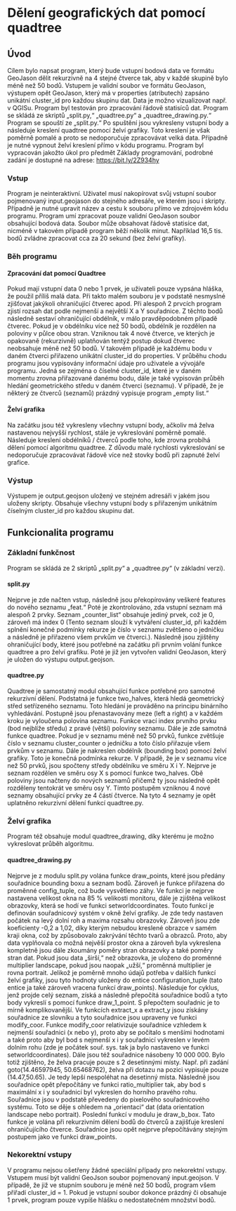 # Dělení geografických dat pomocí quadtree

## Úvod
Cílem bylo napsat program, který bude vstupní bodová data ve formátu GeoJason dělit rekurzivně na 4 stejné
čtverce tak, aby v každé skupině bylo méně než 50 bodů. Vstupem je validní soubor ve formátu GeoJason,
výstupem opět GeoJason, který má v properties (atributech) zapsáno unikátní cluster_id pro každou skupinu dat.
Data je možno vizualizovat např. v QGISu. Program byl testován pro zpracování řádově statisíců dat.
Program se skládá ze skriptů „split.py,“ „quadtree.py“ a „quadtree_drawing.py.“ Program se spouští ze „split.py.“ Po spuštění jsou
vykresleny vstupní body a následuje kreslení quadtree pomocí želví grafiky. Toto kreslení je však poměrně pomalé a
proto se nedoporučuje zpracovávat velká data. Případně je nutné vypnout želví kreslení přímo v kódu programu.
Program byl vypracován jakožto úkol pro předmět Základy programování, podrobné zadání je dostupné na adrese:
https://bit.ly/2Z934hy
### Vstup
Program je neinteraktivní. Uživatel musí nakopírovat svůj vstupní soubor pojmenovaný input.geojason
 do stejného adresáře, ve kterém jsou i skripty. Případně je nutné upravit název a cestu k souboru přímo
ve zdrojovém kódu programu. Program umí zpracovat pouze validní GeoJason soubor obsahující bodová data. 
Soubor může obsahovat řádově statisíce dat, nicméně v takovém případě program běží několik minut.
Například 16,5 tis. bodů zvládne zpracovat cca za 20 sekund (bez želví grafiky).
### Běh programu
#### Zpracování dat pomocí Quadtree
Pokud mají vstupní data 0 nebo 1 prvek, je uživateli pouze vypsána hláška, že použil příliš malá data.
Při takto malém souboru je v podstatě nesmyslné zjišťovat jakýkoli ohraničující čtverec apod. Při alespoň
2 prvcích program zjistí rozsah dat podle nejmenší a největší X a Y souřadnice. Z těchto bodů následně sestaví
ohraničující obdélník, v málo pravděpodobném případě čtverec. Pokud je v obdélníku více než 50 bodů, 
obdélník je rozdělen na poloviny v půlce obou stran. Vzniknou tak 4 nové čtverce, ve kterých je opakovaně 
(rekurzivně) uplatňován tentýž postup dokud čtverec neobsahuje méně než 50 bodů. V takovém případě 
je každému bodu v daném čtverci přiřazeno unikátní cluster_id do properties. V průběhu chodu programu
jsou vypisovány informační údaje pro uživatele a vývojáře programu. Jedná se zejména o číselné cluster_id,
které je v daném momentu zrovna přiřazované danému bodu, dále je také vypisován průběh hledání
geometrického středu v daném čtverci (seznamu). V případě, že je některý ze čtverců (seznamů) prázdný
vypisuje program „empty list.“
#### Želví grafika
Na začátku jsou též vykresleny všechny vstupní body, ačkoliv má želva nastavenou nejvyšší rychlost, stále
je vykreslování poměrně pomalé. Následuje kreslení obdélníků / čtverců podle toho, kde zrovna probíhá dělení
pomocí algoritmu quadtree. Z důvodu malé rychlosti vykreslování se nedoporučuje zpracovávat řádově více než
stovky bodů při zapnuté želví grafice.
### Výstup
Výstupem je output.geojson uložený ve stejném adresáři v jakém jsou uloženy skripty. Obsahuje všechny
vstupní body s přiřazeným unikátním číselným cluster_id pro každou skupinu dat. 
## Funkcionalita programu
### Základní funkčnost
Program se skládá ze 2 skriptů „split.py“ a „quadtree.py“ (v základní verzi).
#### split.py
Nejprve je zde načten vstup, následně jsou překopírovány veškeré features do nového seznamu  „feat.“
Poté je zkontrolováno, zda vstupní seznam má alespoň 2 prvky. Seznam „counter_list“ obsahuje jediný prvek, což je 0, zároveň
 má index 0 (Tento seznam slouží k vytváření  cluster_id, při každém
splnění konečné podmínky rekurze je číslo v seznamu zvětšeno o jedničku a následně je přiřazeno všem prvkům 
ve čtverci.). Následně jsou zjištěny ohraničující body, které jsou potřebné na začátku při prvním volání funkce quadtree
a pro želví grafiku.
 Poté je již jen vytvořen validní GeoJason, který je uložen do výstupu output.geojson. 
#### quadtree.py
Quadtree je samostatný modul obsahující funkce potřebné pro samotné rekurzivní dělení. Podstatná je funkce
two_halves, která hledá geometrický střed setřízeného seznamu. Toto hledání je prováděno na principu binárního
 vyhledávání. Postupně jsou přenastavovány meze (left a right) a v každém kroku je vyloučena 
polovina seznamu. Funkce vrací index prvního prvku (bod nejblíže středu) z pravé (větší) poloviny seznamu.
Dále je zde samotná funkce quadtree. Pokud je v seznamu méně než 50 prvků, funkce zvětšuje číslo v 
seznamu cluster_counter o jedničku a toto číslo přiřazuje všem prvkům v seznamu. Dále je nakreslen
 obdélník (bounding box) pomocí želví grafiky. Toto je konečná podmínka
rekurze. V případě, že je v seznamu více než 50 prvků, jsou spočteny středy obdélníku ve směru X i Y. Nejprve je
seznam rozdělen ve směru osy X s pomocí funkce two_halves. Obě poloviny jsou načteny do nových seznamů 
přičemž ty jsou následně opět rozděleny tentokrát ve směru osy Y. Tímto postupěm vzniknou 4 nové seznamy
obsahující prvky ze 4 částí čtverce. Na tyto 4 seznamy je opět uplatněno rekurzivní dělení funkcí quadtree.py.
### Želví grafika
Program též obsahuje modul quadtree_drawing, díky kterému je možno vykreslovat průběh algoritmu.
#### quadtree_drawing.py
Nejprve je z modulu split.py volána funkce draw_points, které jsou předány souřadnice bounding boxu a seznam bodů.
Zároveň je funkce přiřazena do proměnné config_tuple, což bude vysvětleno záhy. Ve funkci je nejprve nastavena velikost
okna na 85 % velikosti monitoru, dále je zjištěna velikost obrazovky, která se hodí ve funkci setworldcoordinates.
Touto funkcí je definován souřadnicový systém v okně želví grafiky. Je zde tedy nastaven počátek na levý dolní roh
a maxima rozsahu obrazovky. Zároveň jsou zde koeficienty -0,2 a 1,02, díky kterým nebudou kreslené obrazce v samém
kraji okna, což by způsobovalo zakrývání těchto tvarů a obrazců. Proto, aby data vyplňovala co možná nejvěší prostor
okna a zároveň byla vykreslena kompletně jsou dále zkoumány poměry stran obrazovky a také poměry stran dat. Pokud jsou
data „širší,“ než obrazovka, je uloženo do proměnné multiplier landscape, pokud jsou naopak „užší,“ proměnná multiplier
je rovna portrait. Jelikož je poměrně mnoho údajů potřeba v dalších funkcí želví grafiky, jsou tyto hodnoty uloženy
do entice configuration_tuple (tato entice ja také zároveň vracena funkcí draw_points). Následuje for cyklus, jenž projde
celý seznam, získá a následně přepočítá souřadnice bodů a tyto body vykreslí s pomocí funkce draw_1_point.
S přepočtem souřadnic je to mírně komplikovanější. Ve funkcích extract_x a extract_y jsou získány souřadnice
ze slovníku a tyto souřadnice jsou upraveny ve funkci modify_coor. Funkce modify_coor relativizuje souřadnice
vzhledem k nejmenší souřadnici (x nebo y), proto aby se počítalo s menšími hodnotami a také proto aby byl bod
s nejmenší x i y souřadnicí vykreslen v levém dolním rohu (zde je počátek souř. sys. tak ja bylo nastaveno ve funkci setworldcoordinates).
Dále jsou též souřadnice násobeny 10 000 000. Bylo totiž zjištěno, že želva pracuje pouze s 2 desetinnými místy.
Např. při zadání goto(14.46597945, 50.65468762), želva při dotazu na pozici vypisuje pouze (14.47,50.65). Je tedy lepší
nespoléhat na desetinný místa. Následně jsou souřadnice opět přepočítány ve funkci ratio_multiplier tak, aby bod s maximální
x i y souřadnicí byl vykreslen do horního pravého rohu. Souřadnice jsou v podstatě převedeny do pixelového souřadnicového systému.
Toto se děje s ohledem na „orientaci“ dat (data orientation landscape nebo portrait). Poslední funkcí v modulu je draw_b_box.
Tato funkce je volána při rekurzivním dělení bodů do čtverců a zajišťuje kreslení ohraničujícího čtverce. Souřadnice jsou opět nejprve
přepočítávány stejným postupem jako ve funkci draw_points.

### Nekorektní vstupy
V programu nejsou ošetřeny žádné speciální případy pro nekorektní vstupy. Vstupem musí být validní GeoJson
soubor pojmenovaný input.geojson. V případě, že již ve stupním souboru je méně než 50 bodů, program všem 
přiřadí cluster_id = 1. Pokud je vstupní soubor dokonce prázdný či obsahuje 1 prvek, program pouze vypíše
hlášku o nedostatečném množství bodů.

